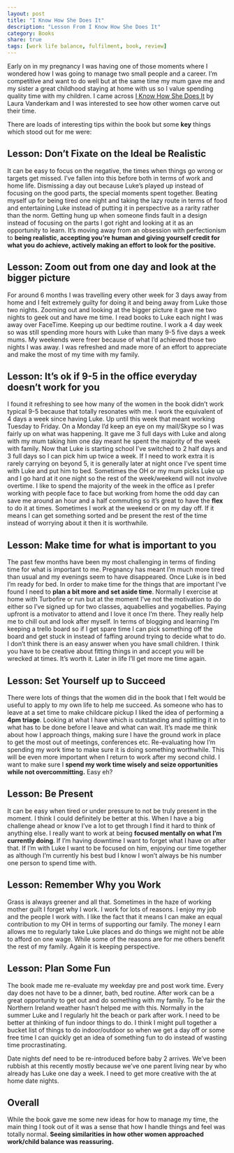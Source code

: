```yaml
---
layout: post
title: "I Know How She Does It"
description: "Lesson From I Know How She Does It"
category: Books
share: true
tags: [work life balance, fulfilment, book, review]
---
```

Early on in my pregnancy I was having one of those moments where I wondered how I was going to manage two small people and a career. I’m competitive and want to do well but at the same time my mum gave me and my sister a great childhood staying at home with us so I value spending quality time with my children. I came across [I Know How She Does It](http://www.amazon.co.uk/Know-How-She-Does-Successful/dp/159184732X) by Laura Vanderkam and I was interested to see how other women carve out their time.

There are loads of interesting tips within the book but some **key** things which stood out for me were:

## Lesson: Don’t Fixate on the Ideal be Realistic

It can be easy to focus on the negative, the times when things go wrong or targets get missed. I’ve fallen into this before both in terms of work and home life. Dismissing a day out because Luke’s played up instead of focusing on the good parts, the special moments spent together. Beating myself up for being tired one night and taking the lazy route in terms of food and entertaining Luke instead of putting it in perspective as a rarity rather than the norm. Getting hung up when someone finds fault in a design instead of focusing on the parts I got right and looking at it as an opportunity to learn. It’s moving away from an obsession with perfectionism to **being realistic, accepting you’re human and giving yourself credit for what you do achieve, actively making an effort to look for the positive.**

## Lesson: Zoom out from one day and look at the bigger picture

For around 6 months I was travelling every other week for 3 days away from home and I felt extremely guilty for doing it and being away from Luke those two nights. Zooming out and looking at the bigger picture it gave me two nights to geek out and have me time. I read books to Luke each night I was away over FaceTime. Keeping up our bedtime routine. I work a 4 day week so was still spending more hours with Luke than many 9-5 five days a week mums. My weekends were freer because of what I’d achieved those two nights I was away. I was refreshed and made more of an effort to appreciate and make the most of my time with my family.

## Lesson: It’s ok if 9-5 in the office everyday doesn’t work for you

I found it refreshing to see how many of the women in the book didn’t work typical 9-5 because that totally resonates with me. I work the equivalent of 4 days a week since having Luke. Up until this week that meant working Tuesday to Friday. On a Monday I’d keep an eye on my mail/Skype so I was fairly up on what was happening. It gave me 3 full days with Luke and along with my mum taking him one day meant he spent the majority of the week with family. Now that Luke is starting school I’ve switched to 2 half days and 3 full days so I can pick him up twice a week. If I need to work extra it is rarely carrying on beyond 5, it is generally later at night once I’ve spent time with Luke and put him to bed. Sometimes the OH or my mum picks Luke up and I go hard at it one night so the rest of the week/weekend will not involve overtime. I like to spend the majority of the week in the office as I prefer working with people face to face but working from home the odd day can save me around an hour and a half commuting so it’s great to have the **flex** to do it at times. Sometimes I work at the weekend or on my day off. If it means I can get something sorted and be present the rest of the time instead of worrying about it then it is worthwhile.

## Lesson: Make time for what is important to you

The past few months have been my most challenging in terms of finding time for what is important to me. Pregnancy has meant I’m much more tired than usual and my evenings seem to have disappeared. Once Luke is in bed I’m ready for bed. In order to make time for the things that are important I’ve found I need to **plan a bit more and set aside time**. Normally I exercise at home with Turbofire or run but at the moment I’ve not the motivation to do either so I’ve signed up for two classes, aquabellies and yogabellies. Paying upfront is a motivator to attend and I love it once I’m there. They really help me to chill out and look after myself. In terms of blogging and learning I’m keeping a trello board so if I get spare time I can pick something off the board and get stuck in instead of faffing around trying to decide what to do. I don’t think there is an easy answer when you have small children. I think you have to be creative about fitting things in and accept you will be wrecked at times. It’s worth it. Later in life I’ll get more me time again.

## Lesson: Set Yourself up to Succeed

There were lots of things that the women did in the book that I felt would be useful to apply to my own life to help me succeed. As someone who has to leave at a set time to make childcare pickup I liked the idea of performing a **4pm triage**. Looking at what I have which is outstanding and splitting it in to what has to be done before I leave and what can wait. It’s made me think about how I approach things, making sure I have the ground work in place to get the most out of meetings, conferences etc. Re-evaluating how I’m spending my work time to make sure it is doing something worthwhile. This will be even more important when I return to work after my second child. I want to make sure I **spend my work time wisely and seize opportunities while not overcommitting.** Easy eh?

## Lesson: Be Present

It can be easy when tired or under pressure to not be truly present in the moment. I think I could definitely be better at this. When I have a big challenge ahead or know I’ve a lot to get through I find it hard to think of anything else. I really want to work at being **focused mentally on what I’m currently doing**. If I’m having downtime I want to forget what I have on after that. If I’m with Luke I want to be focused on him, enjoying our time together as although I’m currently his best bud I know I won’t always be his number one person to spend time with.

## Lesson: Remember Why you Work

Grass is always greener and all that. Sometimes in the haze of working mother guilt I forget why I work. I work for lots of reasons. I enjoy my job and the people I work with. I like the fact that it means I can make an equal contribution to my OH in terms of supporting our family. The money I earn allows me to regularly take Luke places and do things we might not be able to afford on one wage. While some of the reasons are for me others benefit the rest of my family. Again it is keeping perspective.

## Lesson: Plan Some Fun

The book made me re-evaluate my weekday pre and post work time. Every day does not have to be a dinner, bath, bed routine. After work can be a great opportunity to get out and do something with my family. To be fair the Northern Ireland weather hasn’t helped me with this. Normally in the summer Luke and I regularly hit the beach or park after work. I need to be better at thinking of fun indoor things to do. I think I might pull together a bucket list of things to do indoor/outdoor so when we get a day off or some free time I can quickly get an idea of something fun to do instead of wasting time procrastinating.

Date nights def need to be re-introduced before baby 2 arrives. We’ve been rubbish at this recently mostly because we’ve one parent living near by who already has Luke one day a week. I need to get more creative with the at home date nights.

## Overall

While the book gave me some new ideas for how to manage my time, the main thing I took out of it was a sense that how I handle things and feel was totally normal. **Seeing similarities in how other women approached work/child balance was reassuring.**